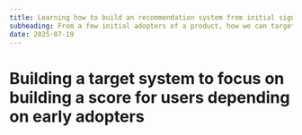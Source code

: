 ```yaml
---
title: Learning how to build an recommendation system from initial signals
subheading: From a few initial adopters of a product, how we can target new set of users who are more likely can use the product
date: 2025-07-19
---
```


# Building a target system to focus on building a score for users depending on early adopters




